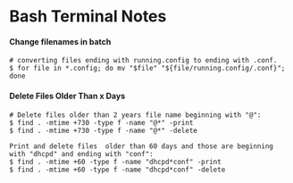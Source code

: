 # Bash Terminal Notes

#### Change filenames in batch

```
# converting files ending with running.config to ending with .conf.
$ for file in *.config; do mv "$file" "${file/running.config/.conf}"; done

```
#### Delete Files Older Than x Days
```
# Delete files older than 2 years file name beginning with "@":
$ find . -mtime +730 -type f -name "@*" -print
$ find . -mtime +730 -type f -name "@*" -delete

Print and delete files  older than 60 days and those are beginning with "dhcpd" and ending with "conf":
$ find . -mtime +60 -type f -name "dhcpd*conf" -print
$ find . -mtime +60 -type f -name "dhcpd*conf" -delete

```


